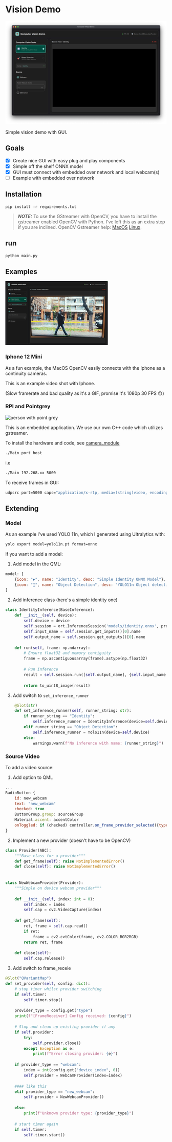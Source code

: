 # Vision Demo

![blank gui](assets/screen_black.png)

Simple vision demo with GUI.

## Goals

- [x] Create nice GUI with easy plug and play components
- [x] Simple off the shelf ONNX model
- [x] GUI must connect with embedded over network and local webcam(s)
- [ ] Example with embedded over network

## Installation

```
pip install -r requirements.txt
```

> **_NOTE:_** To use the GStreamer with OpenCV, you have to install the gstreamer enabled OpenCV with Python. I've left this as an extra step if you are inclined. OpenCV Gstreamer help:
    [MacOS](https://gist.github.com/liviaerxin/6ee3d4faea1614572e621d81d0e114c8)
    [Linux](https://github.com/opencv/opencv-python/issues/530).

## run

```bash
python main.py
```

## Examples

![iphone pedestrian example gif](assets/pedestrian_iphone.gif)

### Iphone 12 Mini
As a fun example, the MacOS OpenCV easily connects with the Iphone as a continuity cameras.

This is an example video shot with Iphone.

(Slow framerate and bad quality as it's a GIF, promise it's 1080p 30 FPS :sweat:)


### RPI and Pointgrey
![person with point grey](assets/person_pointgrey.gif)

This is an embedded application. We use our own C++ code which utilizes gstreamer.

To install the hardware and code, see [camera_module](./camera_module/README.md)

```bash
./Main port host
```
i.e
```bash
./Main 192.268.xx 5000
```

To receive frames in GUI:
```bash
udpsrc port=5000 caps="application/x-rtp, media=(string)video, encoding-name=(string)H264, payload=96, clock-rate=90000" ! rtph264depay ! avdec_h264 ! videoconvert ! video/x-raw,format=BGR ! appsink
```

## Extending

### Model

As an example I've used YOLO 11n, which I generated using Ultralytics with:

```bash
yolo export model=yolo11n.pt format=onnx
```

If you want to add a model:

1. Add model in the QML:

```qml
model: [
    {icon: "▶️", name: "Identity", desc: "Simple Identity ONNX Model"},
    {icon: "️🎯", name: "Object Detection", desc: "YOLO11n Object detection"}
]

```

2. Add inference class (here's a simple identity one)
```python
class IdentityInference(BaseInference):
    def __init__(self, device):
        self.device = device
        self.session = ort.InferenceSession('models/identity.onnx', providers=self.device)
        self.input_name = self.session.get_inputs()[0].name
        self.output_name = self.session.get_outputs()[0].name
    
    def run(self, frame: np.ndarray):
        # Ensure float32 and memory contiguity
        frame = np.ascontiguousarray(frame).astype(np.float32)

        # Run inference
        result = self.session.run([self.output_name], {self.input_name: frame})[0]

        return to_uint8_image(result)
```

3. Add switch to `set_inference_runner`

```python
    @Slot(str)
    def set_inference_runner(self, runner_string: str):
        if runner_string == "Identity":
            self.inference_runner = IdentityInference(device=self.device)
        elif runner_string == "Object Detection":
            self.inference_runner = Yolo11n(device=self.device)
        else:
            warnings.warn(f"No inference with name: {runner_string}")
```


### Source Video

To add a video source:

1. Add option to QML

```qml
...
RadioButton {
    id: new_webcam 
    text: "new_webcam"
    checked: true
    ButtonGroup.group: sourceGroup
    Material.accent: accentColor
    onToggled: if (checked) controller.on_frame_provider_selected({type: "new_webcam"})
}
```

2. Implement a new provider (doesn't have to be OpenCV)

```python
class Provider(ABC):
    """Base class for a provider"""
    def get_frame(self): raise NotImplementedError()
    def close(self): raise NotImplementedError()


class NewWebcamProvider(Provider):
    """Simple on device webcam provider"""

    def __init__(self, index: int = 0):
        self.index = index
        self.cap = cv2.VideoCapture(index)

    def get_frame(self):
        ret, frame = self.cap.read()
        if ret:
            frame = cv2.cvtColor(frame, cv2.COLOR_BGR2RGB)
        return ret, frame
    
    def close(self):
        self.cap.release()
```

3. Add switch to frame_receie

```python
@Slot("QVariantMap")
def set_provider(self, config: dict):
    # stop timer whilst provider switching
    if self.timer:
        self.timer.stop()

    provider_type = config.get("type")
    print(f"[FrameReceiver] Config received: {config}")

    # Stop and clean up existing provider if any
    if self.provider:
        try:
            self.provider.close()
        except Exception as e:
            print(f"Error closing provider: {e}")

    if provider_type == "webcam":
        index = int(config.get("device_index", 0))
        self.provider = WebcamProvider(index=index)

    #### like this
    elif provider_type == "new_webcam":
        self.provider = NewWebcamProvider()

    else:
        print(f"Unknown provider type: {provider_type}")
    
    # start timer again
    if self.timer:
        self.timer.start()

```